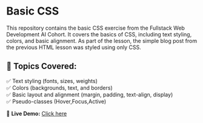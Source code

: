 # Basic CSS 

This repository contains the basic CSS exercise from the Fullstack Web Development AI Cohort. It covers the basics of CSS, including text styling, colors, and basic alignment. As part of the lesson, the simple blog post from the previous HTML lesson was styled using only CSS.  

## 🔹 Topics Covered:  
✅ Text styling (fonts, sizes, weights)  
✅ Colors (backgrounds, text, and borders)  
✅ Basic layout and alignment (margin, padding, text-align, display)  
✅ Pseudo-classes (Hover,Focus,Active)  

📌 **Live Demo:** [Click here](https://transition-transform.netlify.app/)